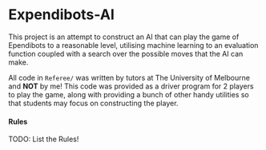 # Expendibots-AI

This project is an attempt to construct an AI that can play the game of Ependibots to a reasonable level, utilising machine learning to an evaluation function coupled with a search over the possible moves that the AI can make.

All code in `Referee/` was written by tutors at The University of Melbourne and **NOT** by me! This code was provided as a driver program for 2 players to play the game, along with providing a bunch of other handy utilities so that students may focus on constructing the player. 


#### Rules

TODO: List the Rules!
